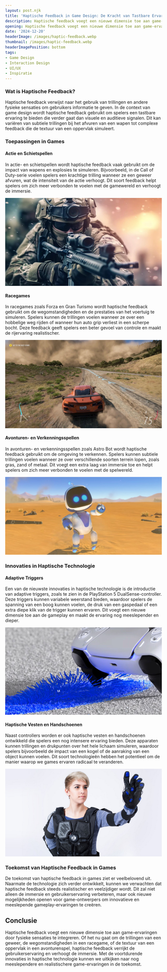 ```yaml
---
layout: post.njk
title: 'Haptische Feedback in Game Design: De Kracht van Tastbare Ervaringen'
description: Haptische feedback voegt een nieuwe dimensie toe aan game-ervaringen door fysieke sensaties te integreren. In dit artikel verken ik hoe haptische technologieën worden gebruikt om immersie te verbeteren en de gebruikerservaring te verrijken.
opening: Haptische feedback voegt een nieuwe dimensie toe aan game-ervaringen door fysieke sensaties te integreren. In dit artikel verken ik hoe haptische technologieën worden gebruikt om immersie te verbeteren en de gebruikerservaring te verrijken.
date: '2024-12-20'
headerImage: /images/haptic-feedback.webp
thumbnail: /images/haptic-feedback.webp
headerImagePosition: bottom
tags:
- Game Design
- Interaction Design
- UI/UX
- Inspiratie
---
```


### Wat is Haptische Feedback?

Haptische feedback verwijst naar het gebruik van trillingen en andere fysieke sensaties om gebruikers informatie te geven. In de context van game design wordt haptische feedback gebruikt om spelers een tastbare ervaring te bieden die verder gaat dan visuele en auditieve signalen. Dit kan variëren van subtiele trillingen bij het afvuren van een wapen tot complexe feedback die de textuur van een oppervlak simuleert.

### Toepassingen in Games

#### Actie en Schietspellen

In actie- en schietspellen wordt haptische feedback vaak gebruikt om de impact van wapens en explosies te simuleren. Bijvoorbeeld, in de Call of Duty-serie voelen spelers een krachtige trilling wanneer ze een geweer afvuren, wat de intensiteit van de actie verhoogt. Dit soort feedback helpt spelers om zich meer verbonden te voelen met de gamewereld en verhoogt de immersie.

![Call of Duty: Haptische feedback bij het afvuren van wapens - Spelers voelen de kracht van hun wapens door trillingen in de controller](/images/call-of-duty-haptic.webp)

#### Racegames

In racegames zoals Forza en Gran Turismo wordt haptische feedback gebruikt om de wegomstandigheden en de prestaties van het voertuig te simuleren. Spelers kunnen de trillingen voelen wanneer ze over een hobbelige weg rijden of wanneer hun auto grip verliest in een scherpe bocht. Deze feedback geeft spelers een beter gevoel van controle en maakt de rijervaring realistischer.

![Gran Turismo: Haptische feedback simuleert wegomstandigheden - Spelers voelen de wegomstandigheden door trillingen in de controller](/images/forza-haptic.jpg)

#### Avonturen- en Verkenningsspellen

In avonturen- en verkenningsspellen zoals Astro Bot wordt haptische feedback gebruikt om de omgeving te verkennen. Spelers kunnen subtiele trillingen voelen wanneer ze over verschillende soorten terrein lopen, zoals gras, zand of metaal. Dit voegt een extra laag van immersie toe en helpt spelers om zich meer verbonden te voelen met de spelwereld.

![Astro Bot: Haptische feedback bij het verkennen van de omgeving - Spelers voelen verschillende appervlakten door subtiele trillingen](/images/astro-haptic.jpg)

### Innovaties in Haptische Technologie

#### Adaptive Triggers

Een van de nieuwste innovaties in haptische technologie is de introductie van adaptive triggers, zoals te zien in de PlayStation 5 DualSense-controller. Deze triggers kunnen variabele weerstand bieden, waardoor spelers de spanning van een boog kunnen voelen, de druk van een gaspedaal of een extra diepe klik van de trigger kunnen ervaren. Dit voegt een nieuwe dimensie toe aan de gameplay en maakt de ervaring nog meeslepender en dieper. 

![PlayStation 5 DualSense: Adaptive triggers bieden variabele weerstand - Spelers voelen de spelwereld door het puntje van hun wijsvinger](/images/dualsense-adaptive-triggers.jpg)

#### Haptische Vesten en Handschoenen

Naast controllers worden er ook haptische vesten en handschoenen ontwikkeld die spelers een nog intensere ervaring bieden. Deze apparaten kunnen trillingen en drukpunten over het hele lichaam simuleren, waardoor spelers bijvoorbeeld de impact van een kogel of de aanraking van een object kunnen voelen. Dit soort technologieën hebben het potentieel om de manier waarop we games ervaren radicaal te veranderen.

![Haptische vesten en handschoenen: Simuleren trillingen en drukpunten over het hele lichaam - Spelers voelen de impact van een kogel of de aanraking van een object](/images/haptic-vest-and-glove.jpg)

### Toekomst van Haptische Feedback in Games

De toekomst van haptische feedback in games ziet er veelbelovend uit. Naarmate de technologie zich verder ontwikkelt, kunnen we verwachten dat haptische feedback steeds realistischer en veelzijdiger wordt. Dit zal niet alleen de immersie en gebruikerservaring verbeteren, maar ook nieuwe mogelijkheden openen voor game-ontwerpers om innovatieve en meeslepende gameplay-ervaringen te creëren.

## Conclusie

Haptische feedback voegt een nieuwe dimensie toe aan game-ervaringen door fysieke sensaties te integreren. Of het nu gaat om de trillingen van een geweer, de wegomstandigheden in een racegame, of de textuur van een oppervlak in een avonturenspel, haptische feedback verrijkt de gebruikerservaring en verhoogt de immersie. Met de voortdurende innovaties in haptische technologie kunnen we uitkijken naar nog meeslependere en realistischere game-ervaringen in de toekomst.
